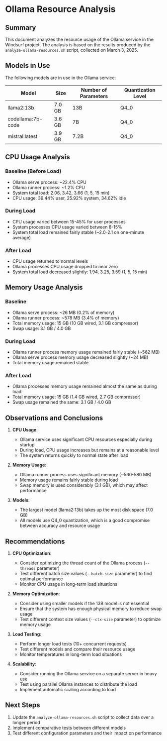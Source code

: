 # Ollama Resource Analysis

## Summary

This document analyzes the resource usage of the Ollama service in the Windsurf project. The analysis is based on the results produced by the `analyze-ollama-resources.sh` script, collected on March 3, 2025.

## Models in Use

The following models are in use in the Ollama service:

| Model | Size | Number of Parameters | Quantization Level |
|-------|------|----------------------|-------------------|
| llama2:13b | 7.0 GB | 13B | Q4_0 |
| codellama:7b-code | 3.6 GB | 7B | Q4_0 |
| mistral:latest | 3.9 GB | 7.2B | Q4_0 |

## CPU Usage Analysis

### Baseline (Before Load)

- Ollama serve process: ~22.4% CPU
- Ollama runner process: ~1.2% CPU
- System total load: 2.06, 3.42, 3.66 (1, 5, 15 min)
- CPU usage: 39.44% user, 25.92% system, 34.62% idle

### During Load

- CPU usage varied between 15-45% for user processes
- System processes CPU usage varied between 8-15%
- System total load remained fairly stable (~2.0-2.1 on one-minute average)

### After Load

- CPU usage returned to normal levels
- Ollama processes CPU usage dropped to near zero
- System total load decreased slightly: 1.94, 3.25, 3.59 (1, 5, 15 min)

## Memory Usage Analysis

### Baseline

- Ollama serve process: ~26 MB (0.2% of memory)
- Ollama runner process: ~578 MB (3.4% of memory)
- Total memory usage: 15 GB (10 GB wired, 3.1 GB compressor)
- Swap usage: 3.1 GB / 4.0 GB

### During Load

- Ollama runner process memory usage remained fairly stable (~562 MB)
- Ollama serve process memory usage decreased slightly (~24 MB)
- Total memory usage remained stable

### After Load

- Ollama processes memory usage remained almost the same as during load
- Total memory usage: 15 GB (1.4 GB wired, 2.7 GB compressor)
- Swap usage remained the same: 3.1 GB / 4.0 GB

## Observations and Conclusions

1. **CPU Usage**: 
   - Ollama service uses significant CPU resources especially during startup
   - During load, CPU usage increases but remains at a reasonable level
   - The system returns quickly to normal state after load

2. **Memory Usage**:
   - Ollama runner process uses significant memory (~560-580 MB)
   - Memory usage remains fairly stable during load
   - Swap memory is used considerably (3.1 GB), which may affect performance

3. **Models**:
   - The largest model (llama2:13b) takes up the most disk space (7.0 GB)
   - All models use Q4_0 quantization, which is a good compromise between accuracy and resource usage

## Recommendations

1. **CPU Optimization**:
   - Consider optimizing the thread count of the Ollama process (`--threads` parameter)
   - Test different batch size values (`--batch-size` parameter) to find optimal performance
   - Monitor CPU usage in long-term load situations

2. **Memory Optimization**:
   - Consider using smaller models if the 13B model is not essential
   - Ensure that the system has enough physical memory to reduce swap usage
   - Test different context size values (`--ctx-size` parameter) to optimize memory usage

3. **Load Testing**:
   - Perform longer load tests (10+ concurrent requests)
   - Test different models and compare their resource usage
   - Monitor temperatures in long-term load situations

4. **Scalability**:
   - Consider running the Ollama service on a separate server in heavy use
   - Test using parallel Ollama instances to distribute the load
   - Implement automatic scaling according to load

## Next Steps

1. Update the `analyze-ollama-resources.sh` script to collect data over a longer period
2. Implement comparative tests between different models
3. Test different configuration parameters and their impact on performance
